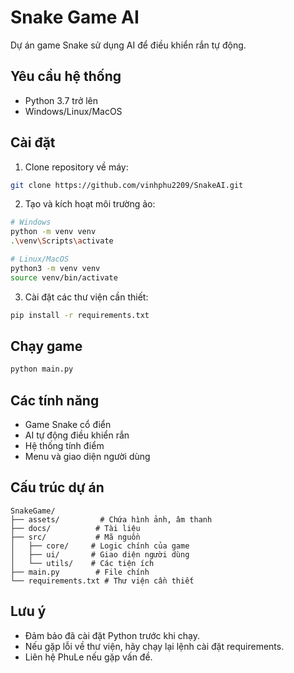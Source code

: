 # Snake Game AI

Dự án game Snake sử dụng AI để điều khiển rắn tự động.

## Yêu cầu hệ thống
- Python 3.7 trở lên
- Windows/Linux/MacOS

## Cài đặt

1. Clone repository về máy:
```bash
git clone https://github.com/vinhphu2209/SnakeAI.git
```

2. Tạo và kích hoạt môi trường ảo:
```bash
# Windows
python -m venv venv
.\venv\Scripts\activate

# Linux/MacOS
python3 -m venv venv
source venv/bin/activate
```

3. Cài đặt các thư viện cần thiết:
```bash
pip install -r requirements.txt
```

## Chạy game
```bash
python main.py
```

## Các tính năng
- Game Snake cổ điển
- AI tự động điều khiển rắn
- Hệ thống tính điểm
- Menu và giao diện người dùng

## Cấu trúc dự án
```
SnakeGame/
├── assets/         # Chứa hình ảnh, âm thanh
├── docs/          # Tài liệu
├── src/           # Mã nguồn
│   ├── core/     # Logic chính của game
│   ├── ui/       # Giao diện người dùng
│   └── utils/    # Các tiện ích
├── main.py        # File chính
└── requirements.txt # Thư viện cần thiết
```

## Lưu ý
- Đảm bảo đã cài đặt Python trước khi chạy.
- Nếu gặp lỗi về thư viện, hãy chạy lại lệnh cài đặt requirements.
- Liên hệ PhuLe nếu gặp vấn đề.
